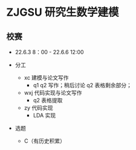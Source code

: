 # ZJGSU 研究生数学建模
## 校赛
- 22.6.3 8：00 - 22.6.6 12:00
- 分工
  - xc 建模与论文写作
    - q1 q2 写作；稍后讨论 q2 表格剩余部分；
  - wxj 代码实现与论文写作
    - q2 表格提取
  - zy 代码实现
    - LDA 实现

- 选题
  - C（有历史积累）

